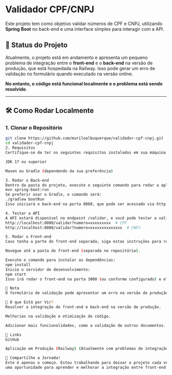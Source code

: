 # Validador CPF/CNPJ

Este projeto tem como objetivo validar números de CPF e CNPJ, utilizando **Spring Boot** no back-end e uma interface simples para interagir com a API.

## 🚧 Status do Projeto

Atualmente, o projeto está em andamento e apresenta um pequeno problema de integração entre o **front-end** e o **back-end** na versão de produção, que está hospedada na Railway. Isso pode gerar um erro de validação no formulário quando executado na versão online.

**No entanto, o código está funcional localmente e o problema está sendo resolvido**.

---

## 🛠️ Como Rodar Localmente

### 1. Clonar o Repositório

```bash
git clone https://github.com/muriloalbuquerque/validador-cpf-cnpj.git
cd validador-cpf-cnpj
2. Requisitos
Certifique-se de ter os seguintes requisitos instalados em sua máquina:

JDK 17 ou superior

Maven ou Gradle (dependendo da sua preferência)

3. Rodar o Back-end
Dentro da pasta do projeto, execute o seguinte comando para rodar a aplicação com Maven:
mvn spring-boot:run
Se preferir usar o Gradle, o comando será:
./gradlew bootRun
Isso iniciará o back-end na porta 8080, que pode ser acessado via http://localhost:8080.

4. Testar a API
A API estará disponível no endpoint /validar, e você pode testar a validação de CPF ou CNPJ passando o número como parâmetro. Exemplo:
http://localhost:8080/validar?numero=xxxxxxxxx  # CPF
http://localhost:8080/validar?numero=xxxxxxxxxxxxxx  # CNPJ

5. Rodar o Front-end
Caso tenha a parte do front-end separada, siga estas instruções para rodá-lo:

Navegue até a pasta do front-end (separada no repositório).

Execute o comando para instalar as dependências:
npm install
Inicie o servidor de desenvolvimento:
npm start
Isso irá rodar o front-end na porta 3000 (ou conforme configurado) e ele irá se comunicar com a API do back-end.

🔧 Nota
O formulário de validação pode apresentar um erro na versão de produção devido ao problema de integração na Railway. Estamos trabalhando ativamente para corrigir isso.

📌 O que Está por Vir?
Resolver a integração de front-end e back-end na versão de produção.

Melhorias na validação e otimização do código.

Adicionar mais funcionalidades, como a validação de outros documentos.

🔗 Links
GitHub

Aplicação em Produção (Railway) (Atualmente com problemas de integração)

📢 Compartilhe a Jornada!
Este é apenas o começo. Estou trabalhando para deixar o projeto cada vez mais robusto, e este repositório é
uma oportunidade para aprender e melhorar a integração entre front-end e back-end.

